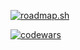 [![roadmap.sh](https://roadmap.sh/card/wide/65d8952466cd6d03d2da188c?variant=dark&roadmaps=cpp%2Caspnet-core%2Csql%2Cbackend)](https://roadmap.sh)

[![codewars](https://www.codewars.com/users/AkToHuyC/badges/large)](https://www.codewars.com/users/AkToHuyC)
